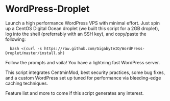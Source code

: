 WordPress-Droplet
=================

Launch a high performance WordPress VPS with minimal effort. Just spin up a CentOS Digital Ocean droplet (we built this script for a 2GB droplet), log into the shell (preferrably with an SSH key), and copy/paste the following:

      bash <(curl -s https://raw.github.com/GigabyteIO/WordPress-Droplet/master/install.sh)
Follow the prompts and voila! You have a lightning fast WordPress server.

This script integrates CentminMod, best security practices, some bug fixes, and a custom WordPress set up tuned for performance via bleeding-edge caching techniques.

Feature list and more to come if this script generates any interest.
